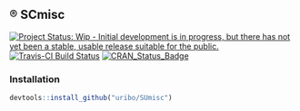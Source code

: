 <!-- README.md is generated from README.Rmd. Please edit that file -->
®️ SCmisc
---------

[![Project Status: Wip - Initial development is in progress, but there has not yet been a stable, usable release suitable for the public.](http://www.repostatus.org/badges/0.1.0/wip.svg)](http://www.repostatus.org/#wip) [![Travis-CI Build Status](https://travis-ci.org/uribo/SUmisc.svg?branch=master)](https://travis-ci.org/uribo/SUmisc) [![CRAN\_Status\_Badge](http://www.r-pkg.org/badges/version/SUmisc)](http://cran.r-project.org/package=SUmisc)

### Installation

``` r
devtools::install_github("uribo/SUmisc")
```
